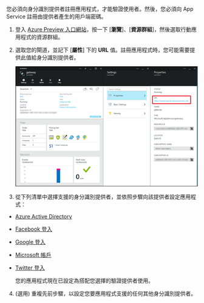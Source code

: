 

您必須向身分識別提供者註冊應用程式，才能驗證使用者。然後，您必須向 App Service 註冊由提供者產生的用戶端密碼。

1. 登入 [Azure Preview 入口網站]，按一下 [**瀏覽**]、[**資源群組**]，然後選取行動應用程式的資源群組。

2. 選取您的閘道，並記下 [**屬性**] 下的 **URL** 值。註冊應用程式時，您可能需要提供此值給身分識別提供者。

   	![](./media/app-service-mobile-register-authentication/gateway-uri.png)

3. 從下列清單中選擇支援的身分識別提供者，並依照步驟向該提供者設定應用程式：

 - <a href="/zh-tw/documentation/articles/app-service-mobile-how-to-configure-active-directory-authentication-preview/" target="_blank">Azure Active Directory</a>
 - <a href="/zh-tw/documentation/articles/app-service-mobile-how-to-configure-facebook-authentication-preview/" target="_blank">Facebook 登入</a>
 - <a href="/zh-tw/documentation/articles/app-service-mobile-how-to-configure-google-authentication-preview/" target="_blank">Google 登入</a>
 - <a href="/zh-tw/documentation/articles/app-service-mobile-how-to-configure-microsoft-authentication-preview/" target="_blank">Microsoft 帳戶</a>
 - <a href="/zh-tw/documentation/articles/app-service-mobile-how-to-configure-twitter-authentication-preview/" target="_blank">Twitter 登入</a>

	您的應用程式現在已設定為搭配您選擇的驗證提供者使用。

4. (選用) 重複先前步驟，以設定您要應用程式支援的任何其他身分識別提供者。 

<!-- URLs. -->
[Azure Preview 入口網站]: https://portal.azure.com/

<!---HONumber=August15_HO6-->